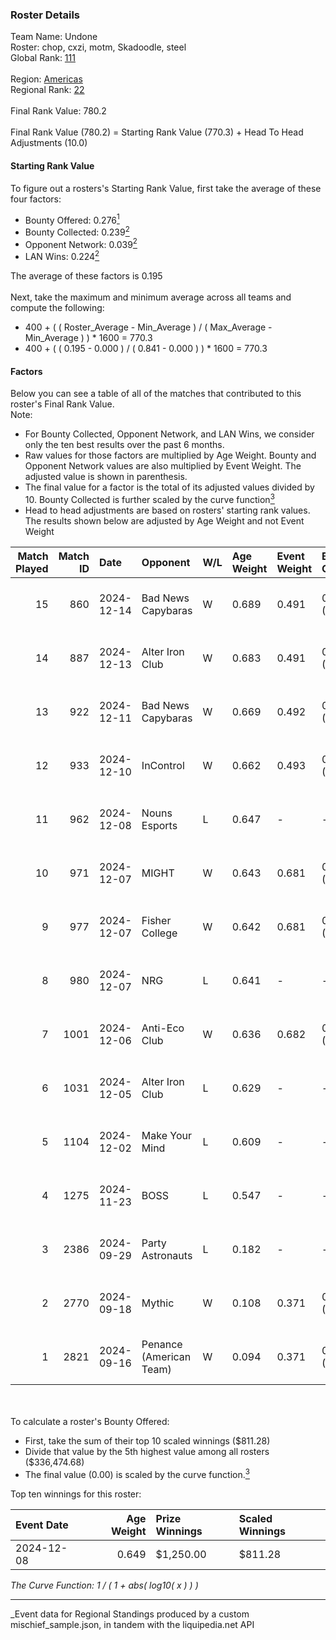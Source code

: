 ### Roster Details<br />
Team Name: Undone<br />
Roster: chop, cxzi, motm, Skadoodle, steel<br />
Global Rank: [111](../../standings_global_2025_03_01.md)<br />
<br />
Region: [Americas]( ../../standings_americas_2025_03_01.md)<br />
Regional Rank: [22]( ../../standings_americas_2025_03_01.md)<br />
<br />
Final Rank Value:  780.2<br />
<br />
Final Rank Value (780.2) = Starting Rank Value (770.3) + Head To Head Adjustments (10.0)<br />

#### Starting Rank Value<br />
To figure out a rosters's Starting Rank Value, first take the average of these four factors:<br />
- Bounty Offered: 0.276[<sup>1</sup>](#table2)
- Bounty Collected: 0.239[<sup>2</sup>](#table1)
- Opponent Network: 0.039[<sup>2</sup>](#table1)
- LAN Wins: 0.224[<sup>2</sup>](#table1)

The average of these factors is 0.195<br />
<br />
Next, take the maximum and minimum average across all teams and compute the following:<br />
- 400 + ( ( Roster_Average - Min_Average ) / ( Max_Average - Min_Average ) ) * 1600 = 770.3
- 400 + ( ( 0.195 - 0.000 ) / ( 0.841 - 0.000 ) ) * 1600 = 770.3


#### Factors<br />
Below you can see a table of all of the matches that contributed to this roster's Final Rank Value.<br />
Note:<br />

- For Bounty Collected, Opponent Network, and LAN Wins, we consider only the ten best results over the past 6 months.
- Raw values for those factors are multiplied by Age Weight. Bounty and Opponent Network values are also multiplied by Event Weight. The adjusted value is shown in parenthesis.
- The final value for a factor is the total of its adjusted values divided by 10. Bounty Collected is further scaled by the curve function[<sup>3</sup>](#curveFunction)
- Head to head adjustments are based on rosters' starting rank values. The results shown below are adjusted by Age Weight and not Event Weight
<span id="table1"></span><br />


| Match Played | Match ID | Date       | Opponent                | W/L | Age Weight | Event Weight | Bounty Collected | Opponent Network | LAN Wins  | H2H Adj. | Roster                             |
| -: | -: | :- | :- | :- | :- | :- | :- | :- | :- | -: | :- |
|           15 |      860 | 2024-12-14 | Bad News Capybaras      | W   | 0.689      | 0.491        | 0.001 (0.000)    | 0.148 (0.050)    | 0 (0.000) |     7.75 | chop, cxzi, motm, Skadoodle, steel |
|           14 |      887 | 2024-12-13 | Alter Iron Club         | W   | 0.683      | 0.491        | 0.008 (0.003)    | 0.331 (0.111)    | 0 (0.000) |     8.79 | chop, cxzi, motm, Skadoodle, steel |
|           13 |      922 | 2024-12-11 | Bad News Capybaras      | W   | 0.669      | 0.492        | 0.001 (0.000)    | 0.148 (0.049)    | 0 (0.000) |     7.69 | chop, cxzi, motm, Skadoodle, steel |
|           12 |      933 | 2024-12-10 | InControl               | W   | 0.662      | 0.493        | 0.000 (0.000)    | 0.000 (0.000)    | 0 (0.000) |     2.51 | chop, cxzi, motm, Skadoodle, steel |
|           11 |      962 | 2024-12-08 | Nouns Esports           | L   | 0.647      | -            | -                | -                | -         |    -6.21 | chop, cxzi, motm, steel, taggy     |
|           10 |      971 | 2024-12-07 | MIGHT                   | W   | 0.643      | 0.681        | 0.002 (0.001)    | 0.289 (0.127)    | 1 (0.643) |     9.54 | chop, cxzi, motm, steel, taggy     |
|            9 |      977 | 2024-12-07 | Fisher College          | W   | 0.642      | 0.681        | 0.006 (0.003)    | 0.128 (0.056)    | 1 (0.642) |    10.18 | chop, cxzi, motm, steel, taggy     |
|            8 |      980 | 2024-12-07 | NRG                     | L   | 0.641      | -            | -                | -                | -         |    -3.24 | chop, cxzi, motm, steel, taggy     |
|            7 |     1001 | 2024-12-06 | Anti-Eco Club           | W   | 0.636      | 0.682        | 0.000 (0.000)    | 0.000 (0.000)    | 1 (0.636) |     2.57 | chop, cxzi, motm, steel, taggy     |
|            6 |     1031 | 2024-12-05 | Alter Iron Club         | L   | 0.629      | -            | -                | -                | -         |   -11.54 | chop, cxzi, motm, Skadoodle, steel |
|            5 |     1104 | 2024-12-02 | Make Your Mind          | L   | 0.609      | -            | -                | -                | -         |   -11.58 | chop, cxzi, motm, Skadoodle, steel |
|            4 |     1275 | 2024-11-23 | BOSS                    | L   | 0.547      | -            | -                | -                | -         |    -4.70 | chop, cxzi, motm, Skadoodle, steel |
|            3 |     2386 | 2024-09-29 | Party Astronauts        | L   | 0.182      | -            | -                | -                | -         |    -2.71 | BeaKie, chop, cxzi, motm, stamina  |
|            2 |     2770 | 2024-09-18 | Mythic                  | W   | 0.108      | 0.371        | 0.000 (0.000)    | 0.029 (0.001)    | 0 (0.000) |     0.58 | BeaKie, chop, cxzi, motm, stamina  |
|            1 |     2821 | 2024-09-16 | Penance (American Team) | W   | 0.094      | 0.371        | 0.000 (0.000)    | 0.004 (0.000)    | 0 (0.000) |     0.33 | BeaKie, chop, cxzi, motm, stamina  |

<br />
<span id="table2"></span><br />
To calculate a roster's Bounty Offered:<br />

- First, take the sum of their top 10 scaled winnings ($811.28)
- Divide that value by the 5th highest value among all rosters ($336,474.68)
- The final value (0.00) is scaled by the curve function.[<sup>3</sup>](#curveFunction)

Top ten winnings for this roster:<br />

| Event Date | Age Weight | Prize Winnings | Scaled Winnings |
| :- | -: | :- | :- |
| 2024-12-08 |      0.649 | $1,250.00      | $811.28         |


<span id="curveFunction"></span>_The Curve Function: 1 / ( 1 + abs( log10( x ) ) )_<br />

---
_Event data for Regional Standings produced by a custom mischief_sample.json, in tandem with the liquipedia.net API<br />
